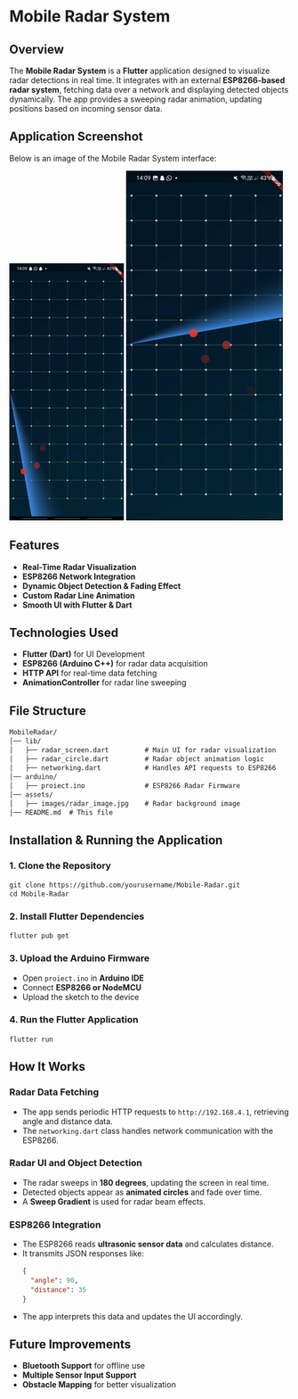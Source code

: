 # Mobile Radar System

## Overview
The **Mobile Radar System** is a **Flutter** application designed to visualize radar detections in real time. It integrates with an external **ESP8266-based radar system**, fetching data over a network and displaying detected objects dynamically. The app provides a sweeping radar animation, updating positions based on incoming sensor data.

## Application Screenshot
Below is an image of the Mobile Radar System interface:

![img1](images/img1.png)
![img2](images/img2.png)

## Features
- **Real-Time Radar Visualization**
- **ESP8266 Network Integration**
- **Dynamic Object Detection & Fading Effect**
- **Custom Radar Line Animation**
- **Smooth UI with Flutter & Dart**

## Technologies Used
- **Flutter (Dart)** for UI Development
- **ESP8266 (Arduino C++)** for radar data acquisition
- **HTTP API** for real-time data fetching
- **AnimationController** for radar line sweeping

## File Structure
```
MobileRadar/
│── lib/
│   ├── radar_screen.dart         # Main UI for radar visualization
│   ├── radar_circle.dart         # Radar object animation logic
│   ├── networking.dart           # Handles API requests to ESP8266
│── arduino/
│   ├── proiect.ino               # ESP8266 Radar Firmware
│── assets/
│   ├── images/radar_image.jpg    # Radar background image
│── README.md  # This file
```

## Installation & Running the Application
### 1. Clone the Repository
```
git clone https://github.com/yourusername/Mobile-Radar.git
cd Mobile-Radar
```

### 2. Install Flutter Dependencies
```
flutter pub get
```

### 3. Upload the Arduino Firmware
- Open `proiect.ino` in **Arduino IDE**
- Connect **ESP8266 or NodeMCU**
- Upload the sketch to the device

### 4. Run the Flutter Application
```
flutter run
```

## How It Works
### **Radar Data Fetching**
- The app sends periodic HTTP requests to `http://192.168.4.1`, retrieving angle and distance data.
- The `networking.dart` class handles network communication with the ESP8266.

### **Radar UI and Object Detection**
- The radar sweeps in **180 degrees**, updating the screen in real time.
- Detected objects appear as **animated circles** and fade over time.
- A **Sweep Gradient** is used for radar beam effects.

### **ESP8266 Integration**
- The ESP8266 reads **ultrasonic sensor data** and calculates distance.
- It transmits JSON responses like:
  ```json
  {
    "angle": 90,
    "distance": 35
  }
  ```
- The app interprets this data and updates the UI accordingly.

## Future Improvements
- **Bluetooth Support** for offline use
- **Multiple Sensor Input Support**
- **Obstacle Mapping** for better visualization


